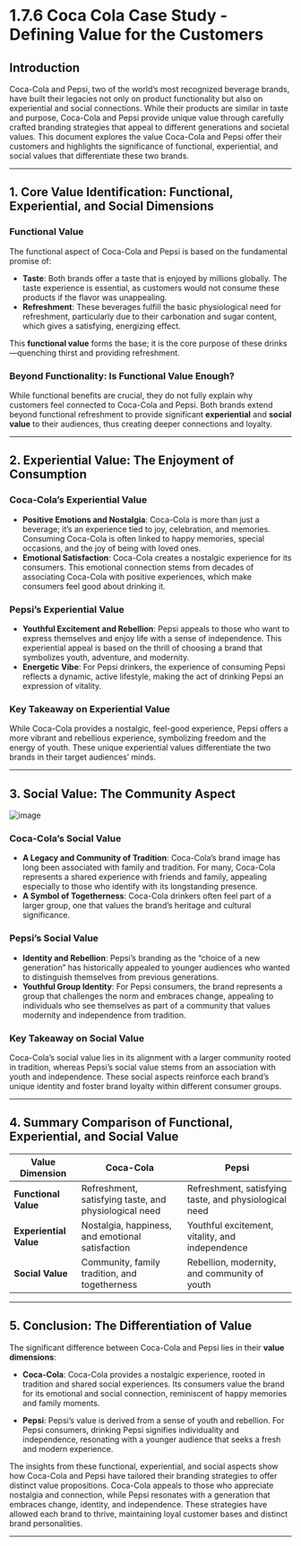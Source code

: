 # 1.7.6 Coca Cola Case Study - Defining Value for the Customers

## Introduction
Coca-Cola and Pepsi, two of the world’s most recognized beverage brands, have built their legacies not only on product functionality but also on experiential and social connections. While their products are similar in taste and purpose, Coca-Cola and Pepsi provide unique value through carefully crafted branding strategies that appeal to different generations and societal values. This document explores the value Coca-Cola and Pepsi offer their customers and highlights the significance of functional, experiential, and social values that differentiate these two brands.

---

## 1. Core Value Identification: Functional, Experiential, and Social Dimensions

### Functional Value
The functional aspect of Coca-Cola and Pepsi is based on the fundamental promise of:
- **Taste**: Both brands offer a taste that is enjoyed by millions globally. The taste experience is essential, as customers would not consume these products if the flavor was unappealing.
- **Refreshment**: These beverages fulfill the basic physiological need for refreshment, particularly due to their carbonation and sugar content, which gives a satisfying, energizing effect.

This **functional value** forms the base; it is the core purpose of these drinks—quenching thirst and providing refreshment.

### Beyond Functionality: Is Functional Value Enough?
While functional benefits are crucial, they do not fully explain why customers feel connected to Coca-Cola and Pepsi. Both brands extend beyond functional refreshment to provide significant **experiential** and **social value** to their audiences, thus creating deeper connections and loyalty.

---

## 2. Experiential Value: The Enjoyment of Consumption

### Coca-Cola’s Experiential Value
- **Positive Emotions and Nostalgia**: Coca-Cola is more than just a beverage; it’s an experience tied to joy, celebration, and memories. Consuming Coca-Cola is often linked to happy memories, special occasions, and the joy of being with loved ones.
- **Emotional Satisfaction**: Coca-Cola creates a nostalgic experience for its consumers. This emotional connection stems from decades of associating Coca-Cola with positive experiences, which make consumers feel good about drinking it.

### Pepsi’s Experiential Value
- **Youthful Excitement and Rebellion**: Pepsi appeals to those who want to express themselves and enjoy life with a sense of independence. This experiential appeal is based on the thrill of choosing a brand that symbolizes youth, adventure, and modernity.
- **Energetic Vibe**: For Pepsi drinkers, the experience of consuming Pepsi reflects a dynamic, active lifestyle, making the act of drinking Pepsi an expression of vitality.

### Key Takeaway on Experiential Value
While Coca-Cola provides a nostalgic, feel-good experience, Pepsi offers a more vibrant and rebellious experience, symbolizing freedom and the energy of youth. These unique experiential values differentiate the two brands in their target audiences’ minds.

---

## 3. Social Value: The Community Aspect

![image](https://github.com/user-attachments/assets/380dd9f2-25d1-4b3c-8a62-bb0d0c069c46)

### Coca-Cola’s Social Value
- **A Legacy and Community of Tradition**: Coca-Cola’s brand image has long been associated with family and tradition. For many, Coca-Cola represents a shared experience with friends and family, appealing especially to those who identify with its longstanding presence.
- **A Symbol of Togetherness**: Coca-Cola drinkers often feel part of a larger group, one that values the brand’s heritage and cultural significance.

### Pepsi’s Social Value
- **Identity and Rebellion**: Pepsi’s branding as the “choice of a new generation” has historically appealed to younger audiences who wanted to distinguish themselves from previous generations.
- **Youthful Group Identity**: For Pepsi consumers, the brand represents a group that challenges the norm and embraces change, appealing to individuals who see themselves as part of a community that values modernity and independence from tradition.

### Key Takeaway on Social Value
Coca-Cola’s social value lies in its alignment with a larger community rooted in tradition, whereas Pepsi’s social value stems from an association with youth and independence. These social aspects reinforce each brand’s unique identity and foster brand loyalty within different consumer groups.

---

## 4. Summary Comparison of Functional, Experiential, and Social Value

| Value Dimension         | Coca-Cola                                              | Pepsi                                                |
|-------------------------|--------------------------------------------------------|------------------------------------------------------|
| **Functional Value**    | Refreshment, satisfying taste, and physiological need  | Refreshment, satisfying taste, and physiological need|
| **Experiential Value**  | Nostalgia, happiness, and emotional satisfaction       | Youthful excitement, vitality, and independence       |
| **Social Value**        | Community, family tradition, and togetherness          | Rebellion, modernity, and community of youth         |

---

## 5. Conclusion: The Differentiation of Value

The significant difference between Coca-Cola and Pepsi lies in their **value dimensions**:

- **Coca-Cola**: Coca-Cola provides a nostalgic experience, rooted in tradition and shared social experiences. Its consumers value the brand for its emotional and social connection, reminiscent of happy memories and family moments.
  
- **Pepsi**: Pepsi’s value is derived from a sense of youth and rebellion. For Pepsi consumers, drinking Pepsi signifies individuality and independence, resonating with a younger audience that seeks a fresh and modern experience.

The insights from these functional, experiential, and social aspects show how Coca-Cola and Pepsi have tailored their branding strategies to offer distinct value propositions. Coca-Cola appeals to those who appreciate nostalgia and connection, while Pepsi resonates with a generation that embraces change, identity, and independence. These strategies have allowed each brand to thrive, maintaining loyal customer bases and distinct brand personalities. 

---


